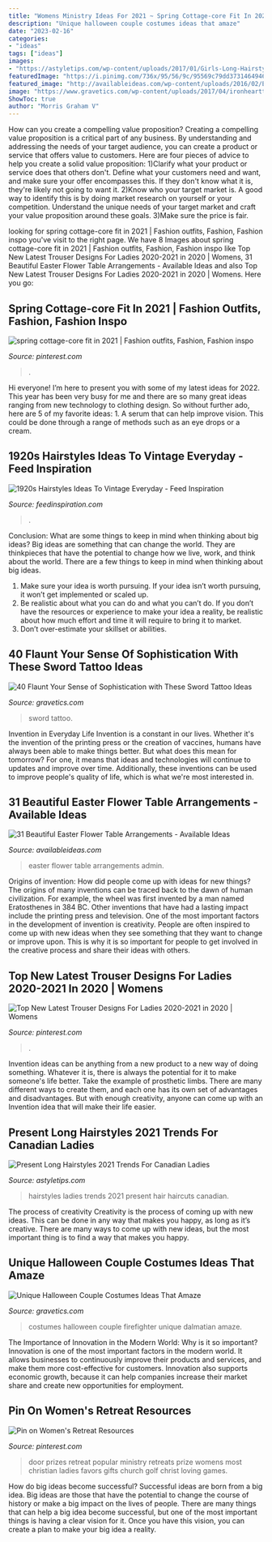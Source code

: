 ```yaml
---
title: "Womens Ministry Ideas For 2021 ~ Spring Cottage-core Fit In 2021"
description: "Unique halloween couple costumes ideas that amaze"
date: "2023-02-16"
categories:
- "ideas"
tags: ["ideas"]
images:
- "https://astyletips.com/wp-content/uploads/2017/01/Girls-Long-Hairstyles-and-Haircuts-2017-690x1024.jpg"
featuredImage: "https://i.pinimg.com/736x/95/56/9c/95569c79dd373146494618b04720b7f7--womens-retreat-retreat-ideas.jpg"
featured_image: "http://availableideas.com/wp-content/uploads/2016/02/Easter-Flower-Table-Arrangements-24.jpg"
image: "https://www.gravetics.com/wp-content/uploads/2017/04/ironhearttattoo-swordtattoo-sword.jpg"
ShowToc: true
author: "Morris Graham V"
---
```



How can you create a compelling value proposition?
Creating a compelling value proposition is a critical part of any business. By understanding and addressing the needs of your target audience, you can create a product or service that offers value to customers. Here are four pieces of advice to help you create a solid value proposition:
1)Clarify what your product or service does that others don't. Define what your customers need and want, and make sure your offer encompasses this. If they don't know what it is, they're likely not going to want it.
2)Know who your target market is. A good way to identify this is by doing market research on yourself or your competition. Understand the unique needs of your target market and craft your value proposition around these goals.
3)Make sure the price is fair.

	

		
looking for spring cottage-core fit in 2021 | Fashion outfits, Fashion, Fashion inspo you've visit to the right page. We have 8 Images about spring cottage-core fit in 2021 | Fashion outfits, Fashion, Fashion inspo like Top New Latest Trouser Designs For Ladies 2020-2021 in 2020 | Womens, 31 Beautiful Easter Flower Table Arrangements - Available Ideas and also Top New Latest Trouser Designs For Ladies 2020-2021 in 2020 | Womens. Here you go:
		
    
## Spring Cottage-core Fit In 2021 | Fashion Outfits, Fashion, Fashion Inspo

<img loading=lazy src="https://i.pinimg.com/736x/8f/58/be/8f58be92785616cdd7e0fcb034b61d82.jpg" onerror="this.onerror=null;this.src='https://tse4.mm.bing.net/th?id=OIP.DY01FmbuAPKdk30s8RFLRAHaLr&amp;pid=15.1';" alt="spring cottage-core fit in 2021 | Fashion outfits, Fashion, Fashion inspo">

_Source: pinterest.com_

>. 

	

Hi everyone! I’m here to present you with some of my latest ideas for 2022. This year has been very busy for me and there are so many great ideas ranging from new technology to clothing design. So without further ado, here are 5 of my favorite ideas: 1. A serum that can help improve vision. This could be done through a range of methods such as an eye drops or a cream. 
    
## 1920s Hairstyles Ideas To Vintage Everyday - Feed Inspiration

<img loading=lazy src="http://feedinspiration.com/wp-content/uploads/2016/08/rockabilly-hairstyle-women.jpg" onerror="this.onerror=null;this.src='https://tse4.mm.bing.net/th?id=OIP.5O3Fh9sJ9TW8xZnCIOr9lwDMEx&amp;pid=15.1';" alt="1920s Hairstyles Ideas To Vintage Everyday - Feed Inspiration">

_Source: feedinspiration.com_

>. 

	

Conclusion: What are some things to keep in mind when thinking about big ideas?
Big ideas are something that can change the world. They are thinkpieces that have the potential to change how we live, work, and think about the world. There are a few things to keep in mind when thinking about big ideas. 
1. Make sure your idea is worth pursuing. If your idea isn’t worth pursuing, it won’t get implemented or scaled up. 
2. Be realistic about what you can do and what you can’t do. If you don’t have the resources or experience to make your idea a reality, be realistic about how much effort and time it will require to bring it to market. 
3. Don’t over-estimate your skillset or abilities.

    
## 40 Flaunt Your Sense Of Sophistication With These Sword Tattoo Ideas

<img loading=lazy src="https://www.gravetics.com/wp-content/uploads/2017/04/ironhearttattoo-swordtattoo-sword.jpg" onerror="this.onerror=null;this.src='https://tse1.mm.bing.net/th?id=OIP.ikkfNsZWOfA0OrpXhY_gfQHaIe&amp;pid=15.1';" alt="40 Flaunt Your Sense of Sophistication with These Sword Tattoo Ideas">

_Source: gravetics.com_

>sword tattoo. 

	

Invention in Everyday Life
Invention is a constant in our lives. Whether it's the invention of the printing press or the creation of vaccines, humans have always been able to make things better. But what does this mean for tomorrow? For one, it means that ideas and technologies will continue to updates and improve over time. Additionally, these inventions can be used to improve people's quality of life, which is what we're most interested in.

    
## 31 Beautiful Easter Flower Table Arrangements - Available Ideas

<img loading=lazy src="http://availableideas.com/wp-content/uploads/2016/02/Easter-Flower-Table-Arrangements-24.jpg" onerror="this.onerror=null;this.src='https://tse4.mm.bing.net/th?id=OIP.medoUtkBQ0nxjU83XvOddwHaLG&amp;pid=15.1';" alt="31 Beautiful Easter Flower Table Arrangements - Available Ideas">

_Source: availableideas.com_

>easter flower table arrangements admin. 

	

Origins of invention: How did people come up with ideas for new things?
The origins of many inventions can be traced back to the dawn of human civilization. For example, the wheel was first invented by a man named Eratosthenes in 384 BC. Other inventions that have had a lasting impact include the printing press and television. 
One of the most important factors in the development of invention is creativity. People are often inspired to come up with new ideas when they see something that they want to change or improve upon. This is why it is so important for people to get involved in the creative process and share their ideas with others.

    
## Top New Latest Trouser Designs For Ladies 2020-2021 In 2020 | Womens

<img loading=lazy src="https://i.pinimg.com/736x/eb/a8/a4/eba8a4af0284018cb7e43088ce6dc377.jpg" onerror="this.onerror=null;this.src='https://tse4.mm.bing.net/th?id=OIP.kbn9nJEHBs3RmKNGnJFlawAAAA&amp;pid=15.1';" alt="Top New Latest Trouser Designs For Ladies 2020-2021 in 2020 | Womens">

_Source: pinterest.com_

>. 

	

Invention ideas can be anything from a new product to a new way of doing something. Whatever it is, there is always the potential for it to make someone's life better. Take the example of prosthetic limbs. There are many different ways to create them, and each one has its own set of advantages and disadvantages. But with enough creativity, anyone can come up with an Invention idea that will make their life easier.

    
## Present Long Hairstyles 2021 Trends For Canadian Ladies

<img loading=lazy src="https://astyletips.com/wp-content/uploads/2017/01/Girls-Long-Hairstyles-and-Haircuts-2017-690x1024.jpg" onerror="this.onerror=null;this.src='https://tse2.mm.bing.net/th?id=OIP.RH-EQIQEAI8T_4v32u8qKwHaK_&amp;pid=15.1';" alt="Present Long Hairstyles 2021 Trends For Canadian Ladies">

_Source: astyletips.com_

>hairstyles ladies trends 2021 present hair haircuts canadian. 

	

The process of creativity
Creativity is the process of coming up with new ideas. This can be done in any way that makes you happy, as long as it’s creative. There are many ways to come up with new ideas, but the most important thing is to find a way that makes you happy.

    
## Unique Halloween Couple Costumes Ideas That Amaze

<img loading=lazy src="https://www.gravetics.com/wp-content/uploads/2017/07/Dalmatian-Firefighter.jpg" onerror="this.onerror=null;this.src='https://tse3.mm.bing.net/th?id=OIP.2GyKmF6GvnY-WS6n4MIymwHaJ4&amp;pid=15.1';" alt="Unique Halloween Couple Costumes Ideas That Amaze">

_Source: gravetics.com_

>costumes halloween couple firefighter unique dalmatian amaze. 

	

The Importance of Innovation in the Modern World: Why is it so important?
Innovation is one of the most important factors in the modern world. It allows businesses to continuously improve their products and services, and make them more cost-effective for customers. Innovation also supports economic growth, because it can help companies increase their market share and create new opportunities for employment.

    
## Pin On Women&#039;s Retreat Resources

<img loading=lazy src="https://i.pinimg.com/736x/95/56/9c/95569c79dd373146494618b04720b7f7--womens-retreat-retreat-ideas.jpg" onerror="this.onerror=null;this.src='https://tse2.mm.bing.net/th?id=OIP.wh4_XDTiGNxeaUVgMyPJ1gHaL2&amp;pid=15.1';" alt="Pin on Women&#039;s Retreat Resources">

_Source: pinterest.com_

>door prizes retreat popular ministry retreats prize womens most christian ladies favors gifts church golf christ loving games. 

	

How do big ideas become successful?
Successful ideas are born from a big idea. Big ideas are those that have the potential to change the course of history or make a big impact on the lives of people. There are many things that can help a big idea become successful, but one of the most important things is having a clear vision for it. Once you have this vision, you can create a plan to make your big idea a reality.

